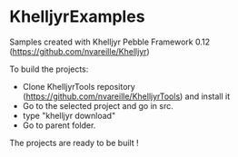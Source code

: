 # KhelljyrExamples
Samples created with Khelljyr Pebble Framework 0.12 (https://github.com/nvareille/Khelljyr)

To build the projects:

- Clone KhelljyrTools repository (https://github.com/nvareille/KhelljyrTools) and install it    
- Go to the selected project and go in src.
- type "khelljyr download"
- Go to parent folder.

The projects are ready to be built !